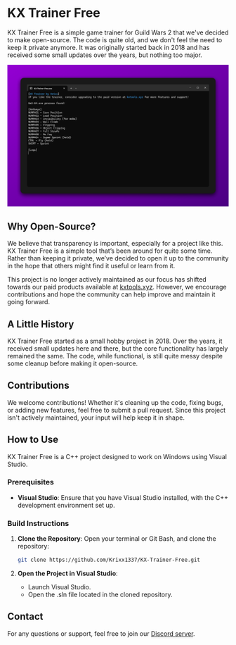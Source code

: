 # KX Trainer Free

KX Trainer Free is a simple game trainer for Guild Wars 2 that we've decided to make open-source. The code is quite old, and we don't feel the need to keep it private anymore. It was originally started back in 2018 and has received some small updates over the years, but nothing too major.

![KX Trainer Free GUI](./images/kx_trainer_free_gui.png)

## Why Open-Source?

We believe that transparency is important, especially for a project like this. KX Trainer Free is a simple tool that’s been around for quite some time. Rather than keeping it private, we’ve decided to open it up to the community in the hope that others might find it useful or learn from it.

This project is no longer actively maintained as our focus has shifted towards our paid products available at [kxtools.xyz](https://kxtools.xyz). However, we encourage contributions and hope the community can help improve and maintain it going forward.

## A Little History

KX Trainer Free started as a small hobby project in 2018. Over the years, it received small updates here and there, but the core functionality has largely remained the same. The code, while functional, is still quite messy despite some cleanup before making it open-source.

## Contributions

We welcome contributions! Whether it's cleaning up the code, fixing bugs, or adding new features, feel free to submit a pull request. Since this project isn't actively maintained, your input will help keep it in shape.

## How to Use

KX Trainer Free is a C++ project designed to work on Windows using Visual Studio.

### Prerequisites
- **Visual Studio**: Ensure that you have Visual Studio installed, with the C++ development environment set up.

### Build Instructions

1. **Clone the Repository**:
   Open your terminal or Git Bash, and clone the repository:
   ```bash
   git clone https://github.com/Krixx1337/KX-Trainer-Free.git
   ```

2. **Open the Project in Visual Studio**:
   - Launch Visual Studio.
   - Open the .sln file located in the cloned repository.

## Contact

For any questions or support, feel free to join our [Discord server](https://discord.gg/z92rnB4kHm).


